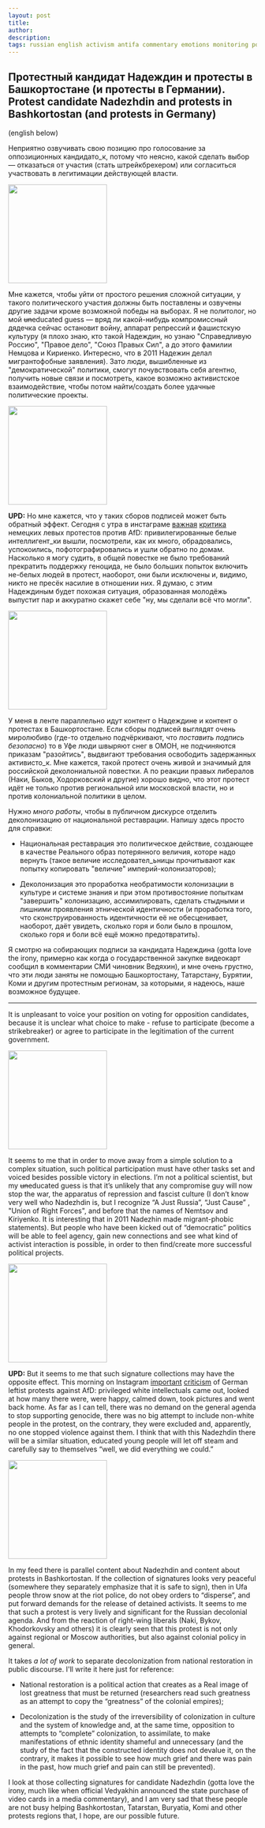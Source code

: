 ```yaml
---
layout: post
title: 
author:
description: 
tags: russian english activism antifa commentary emotions monitoring politics practices palestine links
---
```


## Протестный кандидат Надеждин и протесты в Башкортостане (и протесты в Германии). Protest candidate Nadezhdin and protests in Bashkortostan (and protests in Germany)

(english below)

Неприятно озвучивать свою позицию про голосование за оппозиционных кандидато_к, потому что неясно, какой сделать выбор — отказаться от участия (стать штрейкбрехером) или согласиться участвовать в легитимации действующей власти. 

<img height="200" src="https://novayagazeta.eu/static/records/ebf0a2a5b2674edeb2875b835ba325eb.jpeg">

Мне кажется, чтобы уйти от простого решения сложной ситуации, у такого политического участия должны быть поставлены и озвучены другие задачи кроме возможной победы на выборах. Я не политолог, но мой ~~un~~educated guess — вряд ли какой-нибудь компромиссный дядечка сейчас остановит войну, аппарат репрессий и фашистскую культуру (я плохо знаю, кто такой Надеждин, но узнаю "Справедливую Россию", "Правое дело", "Союз Правых Сил", а до этого фамилии Немцова и Кириенко. Интересно, что в 2011 Надежин делал мигрантофобные заявления). Зато люди, вышибленные из "демократической" политики, смогут почувствовать себя агентно, получить новые связи и посмотреть, какое возможно активистское взаимодействие, чтобы потом найти/создать более удачные политические проекты. 

<img height="200" src="https://github.com/sansmerde/sansmerde.github.io/assets/156181842/be611404-c25e-41fa-8a56-188506b244a1">

**UPD:** Но мне кажется, что у таких сборов подписей может быть обратный эффект. Сегодня с утра в инстаграме [важная](https://www.instagram.com/p/C2X87D7Nvip/) [критика](https://www.instagram.com/p/C2ZvM6gsHY4/?img_index=1) немецких левых протестов против AfD: привилегированные белые интеллигент_ки вышли, посмотрели, как их много, обрадовались, успокоились, пофотографировались и ушли обратно по домам. Насколько я могу судить, в общей повестке не было требований прекратить поддержку геноцида, не было больших попыток включить не-белых людей в протест, наоборот, они были исключены и, видимо, никто не пресёк насилие в отношении них. Я думаю, с этим Надеждиным будет похожая ситуация, образованная молодёжь выпустит пар и аккуратно скажет себе "ну, мы сделали всё что могли".

<img height="200" src="https://i.ytimg.com/vi/KQ4I8yXz9n4/hq720.jpg?sqp=-oaymwEhCK4FEIIDSFryq4qpAxMIARUAAAAAGAElAADIQj0AgKJD&rs=AOn4CLDBegS3i891FrnwuNE50SBQqyH2kA">

У меня в ленте параллельно идут контент о Надеждине и контент о протестах в Башкортостане. Если сборы подписей выглядят очень миролюбиво (где-то отдельно подчёркивают, что _поставить подпись безопасно_) то в Уфе люди швыряют снег в ОМОН, не подчиняются приказам "разойтись", выдвигают требования освободить задержанных активисто_к. Мне кажется, такой протест очень живой и значимый для российской деколониальной повестки. А по реакции правых либералов (Наки, Быков, Ходорковский и другие) хорошо видно, что этот протест идёт не только против региональной или московской власти, но и против колониальной политики в целом. 

Нужно _много работы_, чтобы в публичном дискурсе отделить деколонизацию от национальной реставрации. Напишу здесь просто для справки: 
- Национальная реставрация это политическое действие, создающее в качестве Реального образ потерянного величия, которе надо вернуть (такое величие исследовател_ьницы прочитывают как попытку копировать "величие" империй-колонизаторов); 

- Деколонизация это проработка необратимости колонизации в культуре и системе знания и при этом противостояние попыткам "завершить" колонизацию, ассимилировать, сделать стыдными и лишними проявления этнической идентичности (и проработка того, что сконструированность идентичности её не обесценивает, наоборот, даёт увидеть, сколько горя и боли было в прошлом, сколько горя и боли всё ещё можно предотвратить).

Я смотрю на собирающих подписи за кандидата Надеждина (gotta love the irony, примерно как когда о государственной закупке видеокарт сообщил в комментарии СМИ чиновник Ведяхин), и мне очень грустно, что эти люди заняты не помощью Башкортостану, Татарстану, Бурятии, Коми и другим протестным регионам, за которыми, я надеюсь, наше возможное будущее. 

---

It is unpleasant to voice your position on voting for opposition candidates, because it is unclear what choice to make - refuse to participate (become a strikebreaker) or agree to participate in the legitimation of the current government.

<img height="200" src="https://novayagazeta.eu/static/records/ebf0a2a5b2674edeb2875b835ba325eb.jpeg">

It seems to me that in order to move away from a simple solution to a complex situation, such political participation must have other tasks set and voiced besides possible victory in elections. I’m not a political scientist, but my ~~un~~educated guess is that it’s unlikely that any compromise guy will now stop the war, the apparatus of repression and fascist culture (I don’t know very well who Nadezhdin is, but I recognize “A Just Russia”, “Just Cause” , "Union of Right Forces", and before that the names of Nemtsov and Kiriyenko. It is interesting that in 2011 Nadezhin made migrant-phobic statements). But people who have been kicked out of “democratic” politics will be able to feel agency, gain new connections and see what kind of activist interaction is possible, in order to then find/create more successful political projects.

<img height="200" src="https://github.com/sansmerde/sansmerde.github.io/assets/156181842/be611404-c25e-41fa-8a56-188506b244a1">

**UPD:** But it seems to me that such signature collections may have the opposite effect. This morning on Instagram [important](https://www.instagram.com/p/C2X87D7Nvip/) [criticism](https://www.instagram.com/p/C2ZvM6gsHY4/?img_index=1) of German leftist protests against AfD: privileged white intellectuals came out, looked at how many there were, were happy, calmed down, took pictures and went back home. As far as I can tell, there was no demand on the general agenda to stop supporting genocide, there was no big attempt to include non-white people in the protest, on the contrary, they were excluded and, apparently, no one stopped violence against them. I think that with this Nadezhdin there will be a similar situation, educated young people will let off steam and carefully say to themselves “well, we did everything we could.”

<img height="200" src="https://i.ytimg.com/vi/KQ4I8yXz9n4/hq720.jpg?sqp=-oaymwEhCK4FEIIDSFryq4qpAxMIARUAAAAGAElAADIQj0AgKJD&rs=AOn4CLDBegS3i891FrnwuNE50SBQqyH2kA">

In my feed there is parallel content about Nadezhdin and content about protests in Bashkortostan. If the collection of signatures looks very peaceful (somewhere they separately emphasize that it is safe to sign), then in Ufa people throw snow at the riot police, do not obey orders to “disperse”, and put forward demands for the release of detained activists. It seems to me that such a protest is very lively and significant for the Russian decolonial agenda. And from the reaction of right-wing liberals (Naki, Bykov, Khodorkovsky and others) it is clearly seen that this protest is not only against regional or Moscow authorities, but also against colonial policy in general.

It takes _a lot of work_ to separate decolonization from national restoration in public discourse. I'll write it here just for reference:
- National restoration is a political action that creates as a Real image of lost greatness that must be returned (researchers read such greatness as an attempt to copy the “greatness” of the colonial empires);

- Decolonization is the study of the irreversibility of colonization in culture and the system of knowledge and, at the same time, opposition to attempts to “complete” colonization, to assimilate, to make manifestations of ethnic identity shameful and unnecessary (and the study of the fact that the constructed identity does not devalue it, on the contrary, it makes it possible to see how much grief and there was pain in the past, how much grief and pain can still be prevented).

I look at those collecting signatures for candidate Nadezhdin (gotta love the irony, much like when official Vedyakhin announced the state purchase of video cards in a media commentary), and I am very sad that these people are not busy helping Bashkortostan, Tatarstan, Buryatia, Komi and other protests regions that, I hope, are our possible future.
